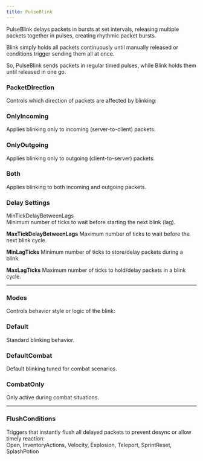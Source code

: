 ```yaml
---
title: PulseBlink
---
```

PulseBlink delays packets in bursts at set intervals, releasing multiple packets together in pulses, creating rhythmic packet bursts.

Blink simply holds all packets continuously until manually released or conditions trigger sending them all at once.

So, PulseBlink sends packets in regular timed pulses, while Blink holds them until released in one go.

### PacketDirection  
Controls which direction of packets are affected by blinking:

### OnlyIncoming  
Applies blinking only to incoming (server-to-client) packets.

### OnlyOutgoing  
Applies blinking only to outgoing (client-to-server) packets.

### Both  
Applies blinking to both incoming and outgoing packets.

### Delay Settings  
MinTickDelayBetweenLags  
Minimum number of ticks to wait before starting the next blink (lag).

**MaxTickDelayBetweenLags**
Maximum number of ticks to wait before the next blink cycle.

**MinLagTicks** 
Minimum number of ticks to store/delay packets during a blink.

**MaxLagTicks** 
Maximum number of ticks to hold/delay packets in a blink cycle.

---
### Modes  
Controls behavior style or logic of the blink:

### Default  
Standard blinking behavior.

### DefaultCombat  
Default blinking tuned for combat scenarios.

### CombatOnly  
Only active during combat situations.

---
### FlushConditions  
Triggers that instantly flush all delayed packets to prevent desync or allow timely reaction:  
Open, InventoryActions, Velocity, Explosion, Teleport, SprintReset, SplashPotion